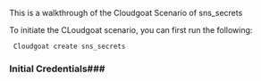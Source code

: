 This is a walkthrough of the Cloudgoat Scenario of sns_secrets

To initiate the CLoudgoat scenario, you can first run the following:

``` Cloudgoat create sns_secrets```

### Initial Credentials###
